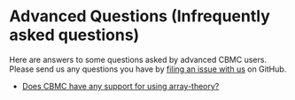 # Advanced Questions (Infrequently asked questions)

Here are answers to some questions asked by advanced CBMC users.
Please send us any questions you have by
[filing an issue with us](https://github.com/model-checking/cbmc-training/issues)
on GitHub.

* [Does CBMC have any support for using array-theory?](array-theory.md)
